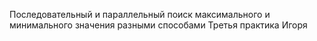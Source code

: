 Последовательный и параллельный поиск максимального и минимального значения разными способами
Третья практика Игоря
